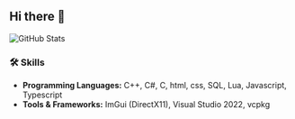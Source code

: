 ## Hi there 👋

![GitHub Stats](https://github-stats-alpha.vercel.app/api?username=Killer4563782&cc=000&tc=fff&ic=fff&bc=000)

### 🛠️ Skills  
- **Programming Languages:** C++, C#, C, html, css, SQL, Lua, Javascript, Typescript 
- **Tools & Frameworks:** ImGui (DirectX11), Visual Studio 2022, vcpkg  
